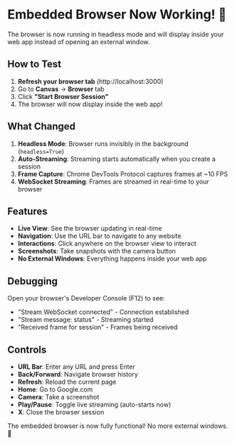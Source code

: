 # Embedded Browser Now Working! 🎉

The browser is now running in headless mode and will display inside your web app instead of opening an external window.

## How to Test

1. **Refresh your browser tab** (http://localhost:3000)
2. Go to **Canvas** → **Browser** tab
3. Click **"Start Browser Session"**
4. The browser will now display inside the web app!

## What Changed

1. **Headless Mode**: Browser runs invisibly in the background (`headless=True`)
2. **Auto-Streaming**: Streaming starts automatically when you create a session
3. **Frame Capture**: Chrome DevTools Protocol captures frames at ~10 FPS
4. **WebSocket Streaming**: Frames are streamed in real-time to your browser

## Features

- **Live View**: See the browser updating in real-time
- **Navigation**: Use the URL bar to navigate to any website
- **Interactions**: Click anywhere on the browser view to interact
- **Screenshots**: Take snapshots with the camera button
- **No External Windows**: Everything happens inside your web app

## Debugging

Open your browser's Developer Console (F12) to see:
- "Stream WebSocket connected" - Connection established
- "Stream message: status" - Streaming started
- "Received frame for session" - Frames being received

## Controls

- **URL Bar**: Enter any URL and press Enter
- **Back/Forward**: Navigate browser history
- **Refresh**: Reload the current page
- **Home**: Go to Google.com
- **Camera**: Take a screenshot
- **Play/Pause**: Toggle live streaming (auto-starts now)
- **X**: Close the browser session

The embedded browser is now fully functional! No more external windows. 🚀